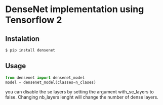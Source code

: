 # DenseNet implementation using Tensorflow 2

## Instalation
```sh
$ pip install densenet
```

## Usage
```python
from densenet import densenet_model
model = densenet_model(classes=n_clases)
```

you can disable the se layers by setting the argument with_se_layers to false.
Changing nb_layers lenght will change the number of dense layers.
